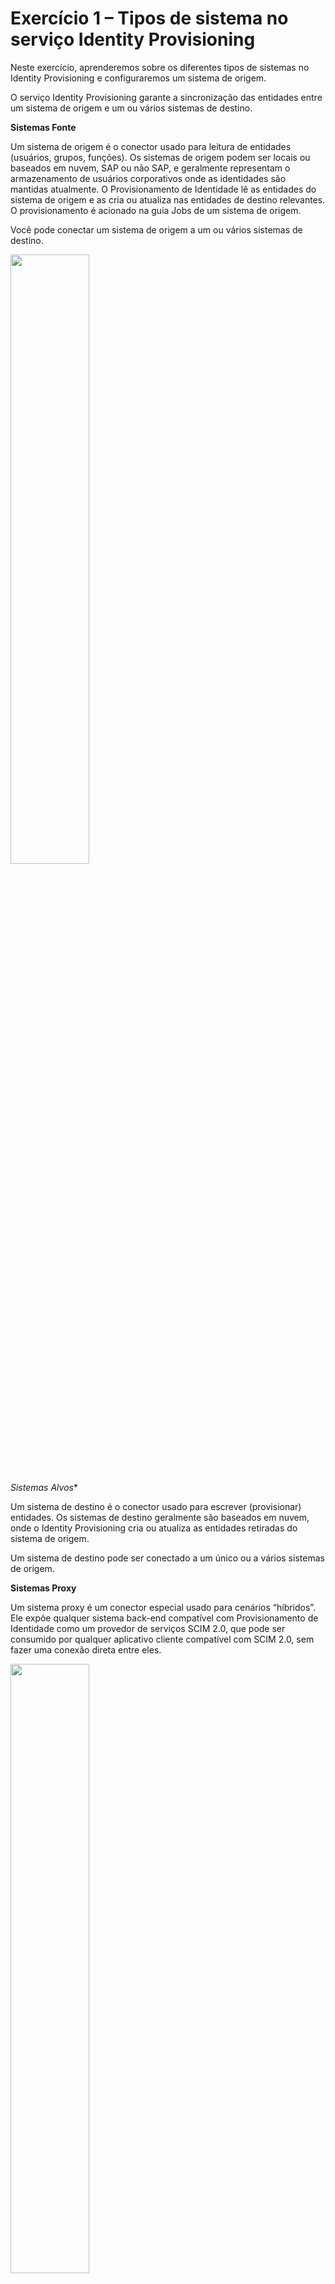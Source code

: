 # Exercício 1 – Tipos de sistema no serviço Identity Provisioning

Neste exercício, aprenderemos sobre os diferentes tipos de sistemas no Identity Provisioning e configuraremos um sistema de origem.

O serviço Identity Provisioning garante a sincronização das entidades entre um sistema de origem e um ou vários sistemas de destino.

**Sistemas Fonte**

Um sistema de origem é o conector usado para leitura de entidades (usuários, grupos, funções). Os sistemas de origem podem ser locais ou baseados em nuvem, SAP ou não SAP, e geralmente representam o armazenamento de usuários corporativos onde as identidades são mantidas atualmente. O Provisionamento de Identidade lê as entidades do sistema de origem e as cria ou atualiza nas entidades de destino relevantes. O provisionamento é acionado na guia Jobs de um sistema de origem.

Você pode conectar um sistema de origem a um ou vários sistemas de destino.

<img src="/exercises/ex1/images/sourcesys.png" width=50% height=50% >

*Sistemas Alvos**

Um sistema de destino é o conector usado para escrever (provisionar) entidades. Os sistemas de destino geralmente são baseados em nuvem, onde o Identity Provisioning cria ou atualiza as entidades retiradas do sistema de origem.

Um sistema de destino pode ser conectado a um único ou a vários sistemas de origem.

**Sistemas Proxy**

Um sistema proxy é um conector especial usado para cenários “híbridos”. Ele expõe qualquer sistema back-end compatível com Provisionamento de Identidade como um provedor de serviços SCIM 2.0, que pode ser consumido por qualquer aplicativo cliente compatível com SCIM 2.0, sem fazer uma conexão direta entre eles.

<img src="/exercises/ex1/images/proxy.png" width=50% height=50% >

Você pode encontrar mais informações sobre isso em nossa página de produto em [Tipos de sistema](https://help.sap.com/docs/identity-provisioning/identity-provisioning/system-types?locale=en-US).

O serviço Identity Provisioning oferece suporte ao provisionamento de usuários e grupos entre vários sistemas na nuvem e locais, tanto SAP quanto não SAP. A lista completa pode ser encontrada em [Sistemas Suportados](https://help.sap.com/docs/identity-provisioning/identity-provisioning/supported-systems?locale=en-US)


## Exercício 1.1 Criando um sistema fonte em IPS

1. Navegue até o menu Provisionamento de Identidade no console administrativo:

<img src="/exercises/ex1/images/12.png">

2. Escolha **Sistemas Fonte** na lista suspensa

<img src="/exercises/ex1/images/11.png">
 
3. Para adicionar um novo Sistema Fonte, pressione **+Adicionar**

<img src="/exercises/ex1/images/13.png">
   
4. Procure o conector **SAP SuccessFactors** **Tipo**

<img src="/exercises/ex1/images/14.png">
   
5. Escolha um nome e uma descrição significativos, como **SAP SFSF** e **meu sistema de origem** para seu sistema. **Não salve ainda o sistema.**

<img src="/exercises/ex1/images/15.png">
   
6. Navegue até a terceira aba chamada **Propriedades**, pressione o botão **Adicionar** e escolha **Padrão**

<img src="/exercises/ex1/images/16.png">

7. Para **Nome** escolha _sf.api.version_ e para **Valor** escreva _2_

<img src="/exercises/ex1/images/17.png">
     
8. Quando terminar, pressione **Salvar**

  <img src="/exercises/ex1/images/18.png">

9. Seu sistema salvo deve ficar assim:
    
<img src="/exercises/ex1/images/19.png">

10. Depois de criar o sistema de origem, continue adicionando o restante das propriedades necessárias:
As propriedades a seguir são do tipo **Padrão**

| Name         |Value | 
|--------------|:-----:|
| Authentication|BasicAuthentication|        
| ProxyType|Internet|     
| Type|HTTP|   
|URL |https://apisalesdemo2.successfactors.eu/|   
|User | **Ask your supervisor**|  

The following property is of type **Credential**
| Name         |Value | 
|--------------|:-----:|
|Password | **Ask your supervisor**|   

11. Modifique a seguinte propriedade

| Name         |Value | 
|--------------|:-----:|
|ips.trace.failed.entity.content |true|  

Se um trabalho de provisionamento falhar repetidamente e você precisar de investigação do problema, poderá ativar o registro em log e o rastreamento dos dados pessoais e confidenciais de suas entidades provisionadas.
Para fazer isso, defina esta propriedade como verdadeira. Se a propriedade não estiver definida, nos logs você verá: conteúdo = conteúdo oculto.

12. Verifique se suas propriedades são semelhantes à captura de tela abaixo e pressione **Salvar**.

<img src="/exercises/ex1/images/111.png">


## Resumo

Agora você criou um sistema de origem para sua instância do SAP SuccessFactors.

Continue para o [Exercício 2 - Adicionando um sistema de destino](../ex2/README.md) para criar um sistema de destino.
